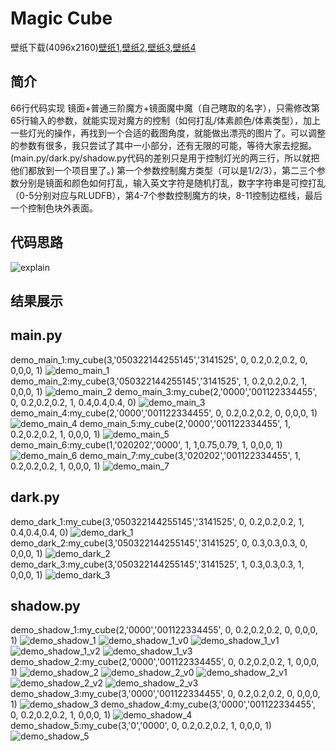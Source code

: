 # Magic Cube
壁纸下载(4096x2160)[壁纸1](https://github.com/MemoryIt/voxel-challenge/blob/main/demo_main_1_4096x2160.jpg),[壁纸2](https://github.com/MemoryIt/voxel-challenge/blob/main/demo_dark_1_4096x2160.jpg),[壁纸3](https://github.com/MemoryIt/voxel-challenge/blob/main/demo_shadow_1_v1_4096x2160.jpg),[壁纸4](https://github.com/MemoryIt/voxel-challenge/blob/main/demo_shadow_1_v2_4096x2160.jpg)
## 简介

66行代码实现 镜面+普通三阶魔方+镜面魔中魔（自己瞎取的名字），只需修改第65行输入的参数，就能实现对魔方的控制（如何打乱/体素颜色/体素类型），加上一些灯光的操作，再找到一个合适的截图角度，就能做出漂亮的图片了。可以调整的参数有很多，我只尝试了其中一小部分，还有无限的可能，等待大家去挖掘。(main.py/dark.py/shadow.py代码的差别只是用于控制灯光的两三行，所以就把他们都放到一个项目里了。)
第一个参数控制魔方类型（可以是1/2/3），第二三个参数分别是镜面和颜色如何打乱，输入英文字符是随机打乱，数字字符串是可控打乱（0-5分别对应与RLUDFB），第4-7个参数控制魔方的块，8-11控制边框线，最后一个控制色块外表面。


## 代码思路

![explain](explain.jpg)

## 结果展示

## main.py

demo_main_1:my_cube(3,'050322144255145','3141525', 0, 0.2,0.2,0.2, 0, 0,0,0, 1)
![demo_main_1](demo_main_1.jpg)
demo_main_2:my_cube(3,'050322144255145','3141525', 1, 0.2,0.2,0.2, 1, 0,0,0, 1)
![demo_main_2](demo_main_2.jpg)
demo_main_3:my_cube(2,'0000','001122334455', 0, 0.2,0.2,0.2, 1, 0.4,0.4,0.4, 0)
![demo_main_3](demo_main_3.jpg)
demo_main_4:my_cube(2,'0000','001122334455', 0, 0.2,0.2,0.2, 0, 0,0,0, 1)
![demo_main_4](demo_main_4.jpg)
demo_main_5:my_cube(2,'0000','001122334455', 1, 0.2,0.2,0.2, 1, 0,0,0, 1)
![demo_main_5](demo_main_5.jpg)
demo_main_6:my_cube(1,'020202','0000', 1, 1,0.75,0.79, 1, 0,0,0, 1)
![demo_main_6](demo_main_6.jpg)
demo_main_7:my_cube(3,'020202','001122334455', 1, 0.2,0.2,0.2, 1, 0,0,0, 1)
![demo_main_7](demo_main_7.jpg)

## dark.py
demo_dark_1:my_cube(3,'050322144255145','3141525', 0, 0.2,0.2,0.2, 1, 0.4,0.4,0.4, 0)
![demo_dark_1](demo_dark_1.jpg)
demo_dark_2:my_cube(3,'050322144255145','3141525', 0, 0.3,0.3,0.3, 0, 0,0,0, 1)
![demo_dark_2](demo_dark_2.jpg)
demo_dark_3:my_cube(3,'050322144255145','3141525', 1, 0.3,0.3,0.3, 1, 0,0,0, 1)
![demo_dark_3](demo_dark_3.jpg)

## shadow.py
demo_shadow_1:my_cube(2,'0000','001122334455', 0, 0.2,0.2,0.2, 0, 0,0,0, 1)
![demo_shadow_1](demo_shadow_1.jpg)
![demo_shadow_1_v0](demo_shadow_1_v0.jpg)
![demo_shadow_1_v1](demo_shadow_1_v1.jpg)
![demo_shadow_1_v2](demo_shadow_1_v2.jpg)
![demo_shadow_1_v3](demo_shadow_1_v3.jpg)
demo_shadow_2:my_cube(2,'0000','001122334455', 0, 0.2,0.2,0.2, 1, 0,0,0, 1)
![demo_shadow_2](demo_shadow_2.jpg)
![demo_shadow_2_v0](demo_shadow_2_v0.jpg)
![demo_shadow_2_v1](demo_shadow_2_v1.jpg)
![demo_shadow_2_v2](demo_shadow_2_v2.jpg)
![demo_shadow_2_v3](demo_shadow_2_v3.jpg)
demo_shadow_3:my_cube(3,'0000','001122334455', 0, 0.2,0.2,0.2, 0, 0,0,0, 1)
![demo_shadow_3](demo_shadow_3.jpg)
demo_shadow_4:my_cube(3,'0000','001122334455', 0, 0.2,0.2,0.2, 1, 0,0,0, 1)
![demo_shadow_4](demo_shadow_4.jpg)
demo_shadow_5:my_cube(3,'0','0000', 0, 0.2,0.2,0.2, 1, 0,0,0, 1)
![demo_shadow_5](demo_shadow_5.jpg)
